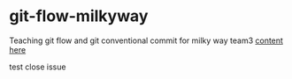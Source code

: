 # git-flow-milkyway
Teaching git flow and git conventional commit for milky way team3 [content here](https://github.com/boytur/git-flow-milkyway/wiki)

test close issue
